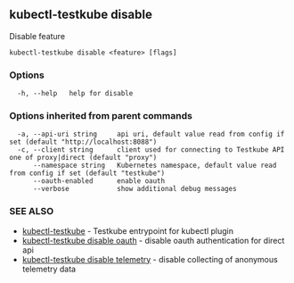 ## kubectl-testkube disable

Disable feature

```
kubectl-testkube disable <feature> [flags]
```

### Options

```
  -h, --help   help for disable
```

### Options inherited from parent commands

```
  -a, --api-uri string     api uri, default value read from config if set (default "http://localhost:8088")
  -c, --client string      client used for connecting to Testkube API one of proxy|direct (default "proxy")
      --namespace string   Kubernetes namespace, default value read from config if set (default "testkube")
      --oauth-enabled      enable oauth
      --verbose            show additional debug messages
```

### SEE ALSO

* [kubectl-testkube](kubectl-testkube.md)	 - Testkube entrypoint for kubectl plugin
* [kubectl-testkube disable oauth](kubectl-testkube_disable_oauth.md)	 - disable oauth authentication for direct api
* [kubectl-testkube disable telemetry](kubectl-testkube_disable_telemetry.md)	 - disable collecting of anonymous telemetry data

